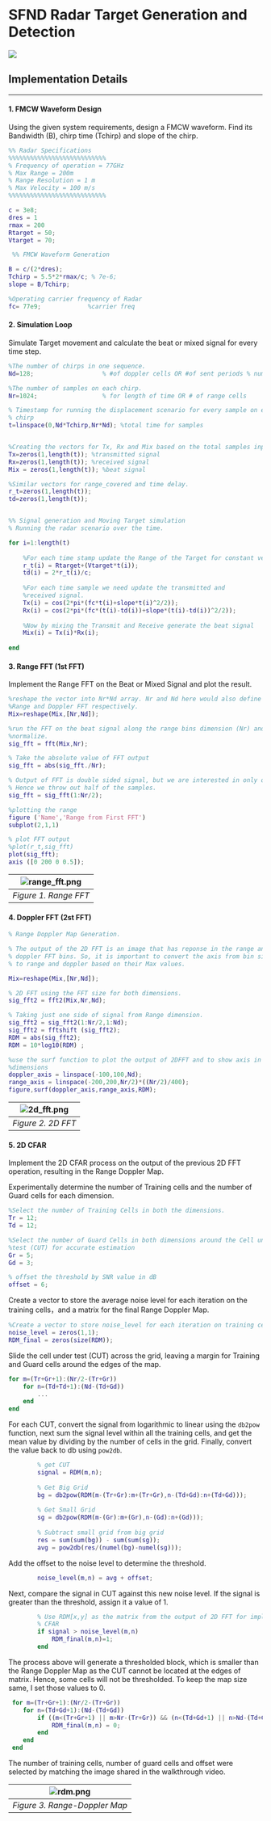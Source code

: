 # SFND Radar Target Generation and Detection

![](https://www.mathworks.com/help/examples/phased/win64/xxFMCWExample_acc.png)

## Implementation Details
---
#### 1. FMCW Waveform Design
Using the given system requirements, design a FMCW waveform. Find its Bandwidth (B), chirp time (Tchirp) and slope of the chirp.

```Matlab
%% Radar Specifications 
%%%%%%%%%%%%%%%%%%%%%%%%%%%
% Frequency of operation = 77GHz
% Max Range = 200m
% Range Resolution = 1 m
% Max Velocity = 100 m/s
%%%%%%%%%%%%%%%%%%%%%%%%%%%

c = 3e8;
dres = 1
rmax = 200
Rtarget = 50;
Vtarget = 70;

 %% FMCW Waveform Generation

B = c/(2*dres);
Tchirp = 5.5*2*rmax/c; % 7e-6;
slope = B/Tchirp;

%Operating carrier frequency of Radar 
fc= 77e9;             %carrier freq
```

#### 2. Simulation Loop
Simulate Target movement and calculate the beat or mixed signal for every time step.

```Matlab
%The number of chirps in one sequence.
Nd=128;                   % #of doppler cells OR #of sent periods % number of chirps

%The number of samples on each chirp. 
Nr=1024;                  % for length of time OR # of range cells

% Timestamp for running the displacement scenario for every sample on each
% chirp
t=linspace(0,Nd*Tchirp,Nr*Nd); %total time for samples


%Creating the vectors for Tx, Rx and Mix based on the total samples input.
Tx=zeros(1,length(t)); %transmitted signal
Rx=zeros(1,length(t)); %received signal
Mix = zeros(1,length(t)); %beat signal

%Similar vectors for range_covered and time delay.
r_t=zeros(1,length(t));
td=zeros(1,length(t));


%% Signal generation and Moving Target simulation
% Running the radar scenario over the time. 

for i=1:length(t)         
    
    %For each time stamp update the Range of the Target for constant velocity. 
    r_t(i) = Rtarget+(Vtarget*t(i));
    td(i) = 2*r_t(i)/c;
    
    %For each time sample we need update the transmitted and
    %received signal. 
    Tx(i) = cos(2*pi*(fc*t(i)+slope*t(i)^2/2));
    Rx(i) = cos(2*pi*(fc*(t(i)-td(i))+slope*(t(i)-td(i))^2/2));
    
    %Now by mixing the Transmit and Receive generate the beat signal
    Mix(i) = Tx(i)*Rx(i);
    
end
```

#### 3. Range FFT (1st FFT)

Implement the Range FFT on the Beat or Mixed Signal and plot the result.

```Matlab
%reshape the vector into Nr*Nd array. Nr and Nd here would also define the size of
%Range and Doppler FFT respectively.
Mix=reshape(Mix,[Nr,Nd]);

%run the FFT on the beat signal along the range bins dimension (Nr) and
%normalize.
sig_fft = fft(Mix,Nr);

% Take the absolute value of FFT output
sig_fft = abs(sig_fft./Nr);

% Output of FFT is double sided signal, but we are interested in only one side of the spectrum.
% Hence we throw out half of the samples.
sig_fft = sig_fft(1:Nr/2);

%plotting the range
figure ('Name','Range from First FFT')
subplot(2,1,1)

% plot FFT output 
%plot(r_t,sig_fft)
plot(sig_fft);
axis ([0 200 0 0.5]);
```

| ![range_fft.png](figures/range_fft.png) | 
|:--:| 
| *Figure 1. Range FFT* |



#### 4. Doppler FFT (2st FFT)

```Matlab
% Range Doppler Map Generation.

% The output of the 2D FFT is an image that has reponse in the range and
% doppler FFT bins. So, it is important to convert the axis from bin sizes
% to range and doppler based on their Max values.

Mix=reshape(Mix,[Nr,Nd]);

% 2D FFT using the FFT size for both dimensions.
sig_fft2 = fft2(Mix,Nr,Nd);

% Taking just one side of signal from Range dimension.
sig_fft2 = sig_fft2(1:Nr/2,1:Nd);
sig_fft2 = fftshift (sig_fft2);
RDM = abs(sig_fft2);
RDM = 10*log10(RDM) ;

%use the surf function to plot the output of 2DFFT and to show axis in both
%dimensions
doppler_axis = linspace(-100,100,Nd);
range_axis = linspace(-200,200,Nr/2)*((Nr/2)/400);
figure,surf(doppler_axis,range_axis,RDM);
```
| ![2d_fft.png](figures/2d_fft.png) | 
|:--:| 
| *Figure 2. 2D FFT* |

#### 5. 2D CFAR
Implement the 2D CFAR process on the output of the previous 2D FFT operation, resulting in the Range Doppler Map.

Experimentally determine the number of Training cells and the number of Guard cells for each dimension. 

```Matlab
%Select the number of Training Cells in both the dimensions.
Tr = 12;
Td = 12;

%Select the number of Guard Cells in both dimensions around the Cell under 
%test (CUT) for accurate estimation
Gr = 5;
Gd = 3;

% offset the threshold by SNR value in dB
offset = 6;
```

Create a vector to store the average noise level for each iteration on the training cells，and a matrix for the final Range Doppler Map.

```Matlab
%Create a vector to store noise_level for each iteration on training cells
noise_level = zeros(1,1);
RDM_final = zeros(size(RDM));
```

Slide the cell under test (CUT) across the grid, leaving a margin for Training and Guard cells around the edges of the map.

```Matlab
for m=(Tr+Gr+1):(Nr/2-(Tr+Gr))
    for n=(Td+Td+1):(Nd-(Td+Gd))
        ...
    end
end
```

For each CUT, convert the signal from logarithmic to linear using the `db2pow` function, next sum the signal level within all the training cells, and get the mean value by dividing by the number of cells in the grid. Finally, convert the value back to db using `pow2db`.

```Matlab
        % get CUT
        signal = RDM(m,n);
        
        % Get Big Grid
        bg = db2pow(RDM(m-(Tr+Gr):m+(Tr+Gr),n-(Td+Gd):n+(Td+Gd)));
      
        % Get Small Grid
        sg = db2pow(RDM(m-(Gr):m+(Gr),n-(Gd):n+(Gd)));
        
        % Subtract small grid from big grid
        res = sum(sum(bg)) - sum(sum(sg));
        avg = pow2db(res/(numel(bg)-numel(sg)));
```

Add the offset to the noise level to determine the threshold.

```Matlab
        noise_level(m,n) = avg + offset;
```

Next, compare the signal in CUT against this new noise level. If the signal is greater than the threshold, assign it a value of 1.

```Matlab
        % Use RDM[x,y] as the matrix from the output of 2D FFT for implementing
        % CFAR
        if signal > noise_level(m,n)
            RDM_final(m,n)=1;
        end
```

The process above will generate a thresholded block, which is smaller than the Range Doppler Map as the CUT cannot be located at the edges of matrix. Hence, some cells will not be thresholded. To keep the map size same, I set those values to 0. 
```Matlab
 for m=(Tr+Gr+1):(Nr/2-(Tr+Gr))
    for n=(Td+Gd+1):(Nd-(Td+Gd))
        if ((m<(Tr+Gr+1) || m>Nr-(Tr+Gr)) && (n<(Td+Gd+1) || n>Nd-(Td+Gd)))
            RDM_final(m,n) = 0;
        end
    end
 end
```


The number of training cells, number of guard cells and offset were selected by matching the image shared in the walkthrough video.

| ![rdm.png](figures/rdm.png) | 
|:--:| 
| *Figure 3. Range-Doppler Map* |